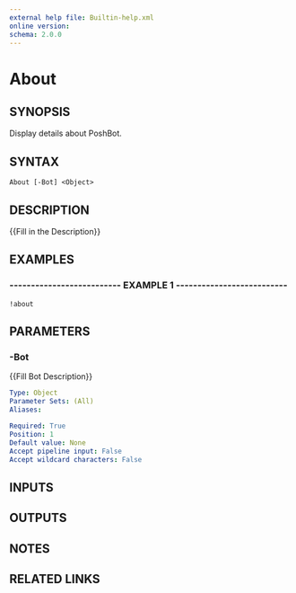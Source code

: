 ```yaml
---
external help file: Builtin-help.xml
online version: 
schema: 2.0.0
---
```


# About

## SYNOPSIS
Display details about PoshBot.

## SYNTAX

```
About [-Bot] <Object>
```

## DESCRIPTION
{{Fill in the Description}}

## EXAMPLES

### -------------------------- EXAMPLE 1 --------------------------
```
!about
```

## PARAMETERS

### -Bot
{{Fill Bot Description}}

```yaml
Type: Object
Parameter Sets: (All)
Aliases: 

Required: True
Position: 1
Default value: None
Accept pipeline input: False
Accept wildcard characters: False
```

## INPUTS

## OUTPUTS

## NOTES

## RELATED LINKS

